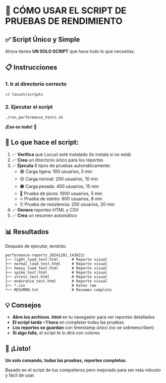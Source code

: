 # 🚀 CÓMO USAR EL SCRIPT DE PRUEBAS DE RENDIMIENTO

## ✅ Script Único y Simple

Ahora tienes **UN SOLO SCRIPT** que hace todo lo que necesitas.

## 📋 Instrucciones

### 1. Ir al directorio correcto
```bash
cd locust/scripts
```

### 2. Ejecutar el script
```bash
./run_performance_tests.sh
```

**¡Eso es todo!** 🎉

## 🎯 Lo que hace el script:

1. ✅ **Verifica** que Locust esté instalado (lo instala si no está)
2. ✅ **Crea** un directorio único para los reportes
3. ✅ **Ejecuta** 6 tipos de pruebas automáticamente:
   - 🟢 Carga ligera: 100 usuarios, 5 min
   - 🟡 Carga normal: 200 usuarios, 10 min  
   - 🟠 Carga pesada: 400 usuarios, 15 min
   - 🔴 Prueba de picos: 1000 usuarios, 5 min
   - 🔥 Prueba de estrés: 600 usuarios, 8 min
   - ⏰ Prueba de resistencia: 250 usuarios, 20 min
4. ✅ **Genera** reportes HTML y CSV
5. ✅ **Crea** un resumen automático

## 📊 Resultados

Después de ejecutar, tendrás:
```
performance-reports_20241201_143022/
├── light_load_test.html      # Reporte visual
├── normal_load_test.html     # Reporte visual
├── heavy_load_test.html      # Reporte visual
├── spike_test.html           # Reporte visual
├── stress_test.html          # Reporte visual
├── endurance_test.html       # Reporte visual
├── *.csv                     # Datos raw
└── RESUMEN.txt               # Resumen completo
```

## 💡 Consejos

- **Abre los archivos .html** en tu navegador para ver reportes detallados
- **El script tarda ~1 hora** en completar todas las pruebas
- **Los reportes se guardan** con timestamp único (no se sobreescriben)
- **Si algo falla**, el script te lo dirá con colores

## 🎉 ¡Listo!

**Un solo comando, todas las pruebas, reportes completos.** 

Basado en el script de tus compañeros pero mejorado para ser más robusto y fácil de usar. 